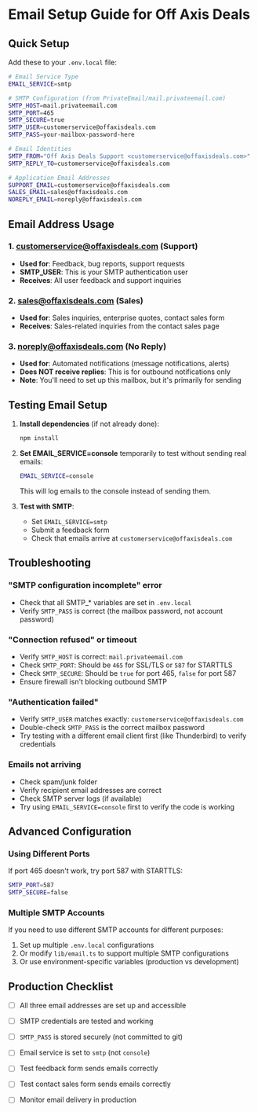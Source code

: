 # Email Setup Guide for Off Axis Deals

## Quick Setup

Add these to your `.env.local` file:

```bash
# Email Service Type
EMAIL_SERVICE=smtp

# SMTP Configuration (from PrivateEmail/mail.privateemail.com)
SMTP_HOST=mail.privateemail.com
SMTP_PORT=465
SMTP_SECURE=true
SMTP_USER=customerservice@offaxisdeals.com
SMTP_PASS=your-mailbox-password-here

# Email Identities
SMTP_FROM="Off Axis Deals Support <customerservice@offaxisdeals.com>"
SMTP_REPLY_TO=customerservice@offaxisdeals.com

# Application Email Addresses
SUPPORT_EMAIL=customerservice@offaxisdeals.com
SALES_EMAIL=sales@offaxisdeals.com
NOREPLY_EMAIL=noreply@offaxisdeals.com
```

## Email Address Usage

### 1. **customerservice@offaxisdeals.com** (Support)
- **Used for**: Feedback, bug reports, support requests
- **SMTP_USER**: This is your SMTP authentication user
- **Receives**: All user feedback and support inquiries

### 2. **sales@offaxisdeals.com** (Sales)
- **Used for**: Sales inquiries, enterprise quotes, contact sales form
- **Receives**: Sales-related inquiries from the contact sales page

### 3. **noreply@offaxisdeals.com** (No Reply)
- **Used for**: Automated notifications (message notifications, alerts)
- **Does NOT receive replies**: This is for outbound notifications only
- **Note**: You'll need to set up this mailbox, but it's primarily for sending

## Testing Email Setup

1. **Install dependencies** (if not already done):
   ```bash
   npm install
   ```

2. **Set EMAIL_SERVICE=console** temporarily to test without sending real emails:
   ```bash
   EMAIL_SERVICE=console
   ```
   This will log emails to the console instead of sending them.

3. **Test with SMTP**:
   - Set `EMAIL_SERVICE=smtp`
   - Submit a feedback form
   - Check that emails arrive at `customerservice@offaxisdeals.com`

## Troubleshooting

### "SMTP configuration incomplete" error
- Check that all SMTP_* variables are set in `.env.local`
- Verify `SMTP_PASS` is correct (the mailbox password, not account password)

### "Connection refused" or timeout
- Verify `SMTP_HOST` is correct: `mail.privateemail.com`
- Check `SMTP_PORT`: Should be `465` for SSL/TLS or `587` for STARTTLS
- Check `SMTP_SECURE`: Should be `true` for port 465, `false` for port 587
- Ensure firewall isn't blocking outbound SMTP

### "Authentication failed"
- Verify `SMTP_USER` matches exactly: `customerservice@offaxisdeals.com`
- Double-check `SMTP_PASS` is the correct mailbox password
- Try testing with a different email client first (like Thunderbird) to verify credentials

### Emails not arriving
- Check spam/junk folder
- Verify recipient email addresses are correct
- Check SMTP server logs (if available)
- Try using `EMAIL_SERVICE=console` first to verify the code is working

## Advanced Configuration

### Using Different Ports

If port 465 doesn't work, try port 587 with STARTTLS:

```bash
SMTP_PORT=587
SMTP_SECURE=false
```

### Multiple SMTP Accounts

If you need to use different SMTP accounts for different purposes:
1. Set up multiple `.env.local` configurations
2. Or modify `lib/email.ts` to support multiple SMTP configurations
3. Or use environment-specific variables (production vs development)

## Production Checklist

- [ ] All three email addresses are set up and accessible
- [ ] SMTP credentials are tested and working
- [ ] `SMTP_PASS` is stored securely (not committed to git)
- [ ] Email service is set to `smtp` (not `console`)
- [ ] Test feedback form sends emails correctly
- [ ] Test contact sales form sends emails correctly
- [ ] Monitor email delivery in production

